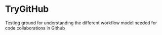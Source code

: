 # TryGitHub
Testing ground for understanding the different workflow model needed for code collaborations in Github
